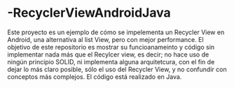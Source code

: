 # -RecyclerViewAndroidJava



Este proyecto es un ejemplo de cómo se impelementa un Recycler View en Android, una alternativa al list View, pero con mejor performance. El objetivo de este repositorio es mostrar su funcioanameinto y código sin implementar nada más que el Recylcer view, es decir; no hace uso de ningún principio SOLID, ni implementa alguna arquitetcura, con el fin de dejar lo más claro posible, sólo el uso del Recycler View, y no confundir con conceptos más complejos. El código está realizado en Java.
